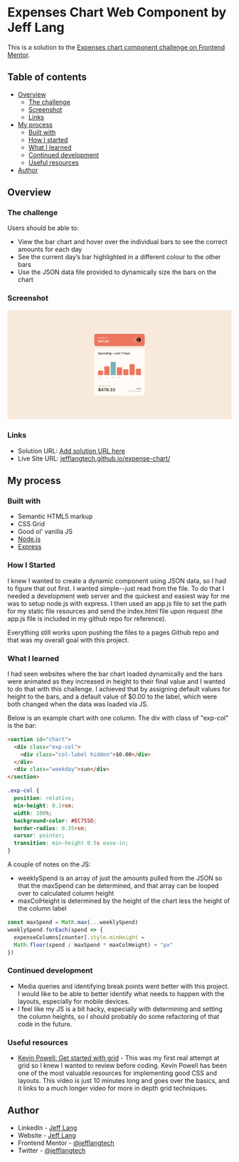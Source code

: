 # Expenses Chart Web Component by Jeff Lang

This is a solution to the [Expenses chart component challenge on Frontend Mentor](https://www.frontendmentor.io/challenges/expenses-chart-component-e7yJBUdjwt).

## Table of contents

- [Overview](#overview)
  - [The challenge](#the-challenge)
  - [Screenshot](#screenshot)
  - [Links](#links)
- [My process](#my-process)
  - [Built with](#built-with)
  - [How I started](#how-i-started)
  - [What I learned](#what-i-learned)
  - [Continued development](#continued-development)
  - [Useful resources](#useful-resources)
- [Author](#author)

## Overview

### The challenge

Users should be able to:

- View the bar chart and hover over the individual bars to see the correct amounts for each day
- See the current day’s bar highlighted in a different colour to the other bars
- Use the JSON data file provided to dynamically size the bars on the chart

### Screenshot

![Expense Chart Preview](resources/images/expense-chart-preview.png)

### Links

- Solution URL: [Add solution URL here](#)
- Live Site URL: [jefflangtech.github.io/expense-chart/](https://jefflangtech.github.io/expense-chart/)

## My process

### Built with

- Semantic HTML5 markup
- CSS Grid
- Good ol' vanilla JS
- [Node.js](https://nodejs.org/en/)
- [Express](http://expressjs.com/)

### How I Started

I knew I wanted to create a dynamic component using JSON data, so I had to figure that out first. I wanted simple--just read from the file. To do that I needed a development web server and the quickest and easiest way for me was to setup node.js with express. I then used an app.js file to set the path for my static file resources and send the index.html file upon request (the app.js file is included in my github repo for reference).

Everything still works upon pushing the files to a pages Github repo and that was my overall goal with this project.

### What I learned

I had seen websites where the bar chart loaded dynamically and the bars were animated as they increased in height to their final value and I wanted to do that with this challenge. I achieved that by assigning default values for height to the bars, and a default value of $0.00 to the label, which were both changed when the data was loaded via JS.

Below is an example chart with one column. The div with class of "exp-col" is the bar:

```html
<section id="chart">
  <div class="exp-col">
    <div class="col-label hidden">$0.00</div>
  </div>
  <div class="weekday">sun</div>
</section>
```
```css
.exp-col {
  position: relative;
  min-height: 0.1rem;
  width: 100%;
  background-color: #EC755D;
  border-radius: 0.35rem;
  cursor: pointer;
  transition: min-height 0.5s ease-in;
}
```

A couple of notes on the JS:
- weeklySpend is an array of just the amounts pulled from the JSON so that the maxSpend can be determined, and that array can be looped over to calculated column height
- maxColHeight is determined by the height of the chart less the height of the column label

```js
const maxSpend = Math.max(...weeklySpend)
weeklySpend.forEach(spend => {
  expenseColumns[counter].style.minHeight = 
  Math.floor(spend / maxSpend * maxColHeight) + "px"
})
```

### Continued development

- Media queries and identifying break points went better with this project. I would like to be able to better identify what needs to happen with the layouts, especially for mobile devices.
- I feel like my JS is a bit hacky, especially with determining and setting the column heights, so I should probably do some refactoring of that code in the future.

### Useful resources

- [Kevin Powell: Get started with grid](https://youtu.be/8QSqwbSztnA) - This was my first real attempt at grid so I knew I wanted to review before coding. Kevin Powell has been one of the most valuable resources for implementing good CSS and layouts. This video is just 10 minutes long and goes over the basics, and it links to a much longer video for more in depth grid techniques.

## Author

- LinkedIn - [Jeff Lang](https://www.linkedin.com/in/jeff-lang-a28b4288/)
- Website - [Jeff Lang](https://jefflangtech.github.io/)
- Frontend Mentor - [@jefflangtech](https://www.frontendmentor.io/profile/jefflangtech)
- Twitter - [@jefflangtech](https://twitter.com/jefflangtech)
